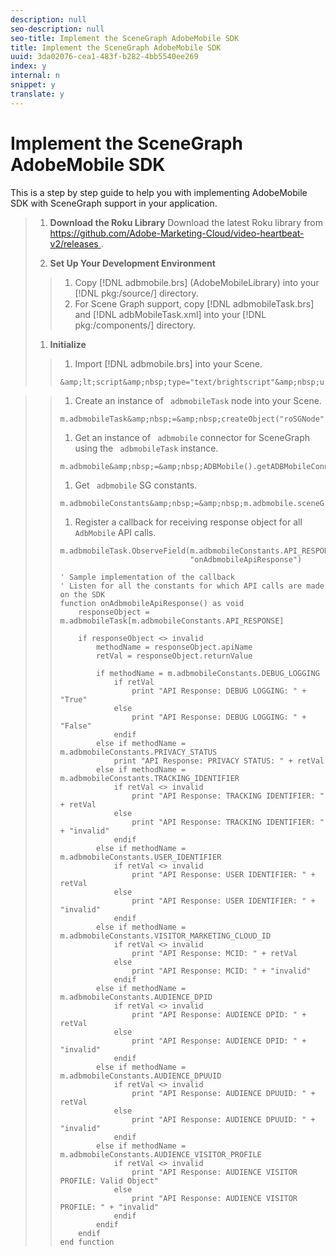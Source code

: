 ```yaml
---
description: null
seo-description: null
seo-title: Implement the SceneGraph AdobeMobile SDK
title: Implement the SceneGraph AdobeMobile SDK
uuid: 3da02076-cea1-483f-b282-4bb5540ee269
index: y
internal: n
snippet: y
translate: y
---
```


# Implement the SceneGraph AdobeMobile SDK

This is a step by step guide to help you with implementing AdobeMobile SDK with SceneGraph support in your application.

>1. **Download the Roku Library**
>   Download the latest Roku library from [ https://github.com/Adobe-Marketing-Cloud/video-heartbeat-v2/releases ](https://github.com/Adobe-Marketing-Cloud/video-heartbeat-v2/releases).
>
>1. **Set Up Your Development Environment**
>
>   >1. Copy [!DNL  adbmobile.brs] (AdobeMobileLibrary) into your [!DNL  pkg:/source/] directory.
>   >1. For Scene Graph support, copy [!DNL  adbmobileTask.brs] and [!DNL  adbMobileTask.xml] into your [!DNL  pkg:/components/] directory.
>1. **Initialize**
>   >1. Import [!DNL  adbmobile.brs] into your Scene.
>   >
>   >   ```
>   >   &amp;lt;script&amp;nbsp;type="text/brightscript"&amp;nbsp;uri="pkg:/source/adbmobile.brs"&amp;nbsp;/&amp;gt;
>   >   ```

>   >
>   >1. Create an instance of ` adbmobileTask` node into your Scene.
>   >
>   >   ```
>   >   m.adbmobileTask&amp;nbsp;=&amp;nbsp;createObject("roSGNode",&amp;nbsp;"adbmobileTask")
>   >   ```
>   >
>   >1. Get an instance of ` adbmobile` connector for SceneGraph using the ` adbmobileTask` instance.
>   >
>   >   ```
>   >   m.adbmobile&amp;nbsp;=&amp;nbsp;ADBMobile().getADBMobileConnectorInstance(m.adbmobileTask)
>   >   ```
>   >
>   >1. Get ` adbmobile` SG constants.
>   >
>   >   ```
>   >   m.adbmobileConstants&amp;nbsp;=&amp;nbsp;m.adbmobile.sceneGraphConstants()
>   >   ```
>   >
>   >1. Register a callback for receiving response object for all ` AdbMobile` API calls.
>   >
>   >   ```
>   >   m.adbmobileTask.ObserveField(m.adbmobileConstants.API_RESPONSE,  
>   >                                "onAdbmobileApiResponse") 
>   >      
>   >   ' Sample implementation of the callback 
>   >   ' Listen for all the constants for which API calls are made on the SDK 
>   >   function onAdbmobileApiResponse() as void 
>   >       responseObject = m.adbmobileTask[m.adbmobileConstants.API_RESPONSE] 
>   >     
>   >       if responseObject <> invalid 
>   >           methodName = responseObject.apiName 
>   >           retVal = responseObject.returnValue 
>   >    
>   >           if methodName = m.adbmobileConstants.DEBUG_LOGGING 
>   >               if retVal 
>   >                   print "API Response: DEBUG LOGGING: " + "True" 
>   >               else 
>   >                   print "API Response: DEBUG LOGGING: " + "False" 
>   >               endif 
>   >           else if methodName = m.adbmobileConstants.PRIVACY_STATUS 
>   >               print "API Response: PRIVACY STATUS: " + retVal 
>   >           else if methodName = m.adbmobileConstants.TRACKING_IDENTIFIER 
>   >               if retVal <> invalid 
>   >                   print "API Response: TRACKING IDENTIFIER: " + retVal 
>   >               else 
>   >                   print "API Response: TRACKING IDENTIFIER: " + "invalid" 
>   >               endif 
>   >           else if methodName = m.adbmobileConstants.USER_IDENTIFIER 
>   >               if retVal <> invalid 
>   >                   print "API Response: USER IDENTIFIER: " + retVal 
>   >               else 
>   >                   print "API Response: USER IDENTIFIER: " + "invalid" 
>   >               endif 
>   >           else if methodName = m.adbmobileConstants.VISITOR_MARKETING_CLOUD_ID 
>   >               if retVal <> invalid 
>   >                   print "API Response: MCID: " + retVal 
>   >               else 
>   >                   print "API Response: MCID: " + "invalid" 
>   >               endif 
>   >           else if methodName = m.adbmobileConstants.AUDIENCE_DPID 
>   >               if retVal <> invalid 
>   >                   print "API Response: AUDIENCE DPID: " + retVal 
>   >               else 
>   >                   print "API Response: AUDIENCE DPID: " + "invalid" 
>   >               endif 
>   >           else if methodName = m.adbmobileConstants.AUDIENCE_DPUUID 
>   >               if retVal <> invalid 
>   >                   print "API Response: AUDIENCE DPUUID: " + retVal 
>   >               else 
>   >                   print "API Response: AUDIENCE DPUUID: " + "invalid" 
>   >               endif 
>   >           else if methodName = m.adbmobileConstants.AUDIENCE_VISITOR_PROFILE 
>   >               if retVal <> invalid 
>   >                   print "API Response: AUDIENCE VISITOR PROFILE: Valid Object" 
>   >               else 
>   >                   print "API Response: AUDIENCE VISITOR PROFILE: " + "invalid" 
>   >               endif 
>   >           endif 
>   >       endif 
>   >   end function 
>   >   
>   >   ```
>   >
